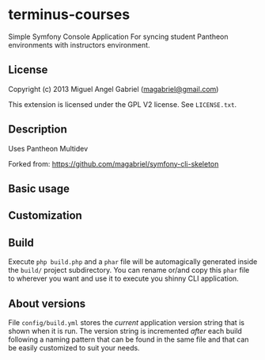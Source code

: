 terminus-courses
====================

Simple Symfony Console Application For syncing student Pantheon environments with
instructors environment.


License
-------

Copyright (c) 2013 Miguel Angel Gabriel (magabriel@gmail.com)

This extension is licensed under the GPL V2 license. See `LICENSE.txt`.

Description
-----------

Uses Pantheon Multidev

Forked from: https://github.com/magabriel/symfony-cli-skeleton

Basic usage
-----------


Customization
-------------
  
  

Build
-----

Execute `php build.php` and a `phar` file will be automagically generated inside the `build/` project subdirectory. You can rename or/and copy this `phar` file to wherever you want and use it to execute you shinny CLI application.   

About versions
--------------

File `config/build.yml` stores the *current* application version string that is shown when it is run. The version string is incremented *after* each build following a naming pattern that can be found in the same file and that can be easily customized to suit your needs.
 
 

